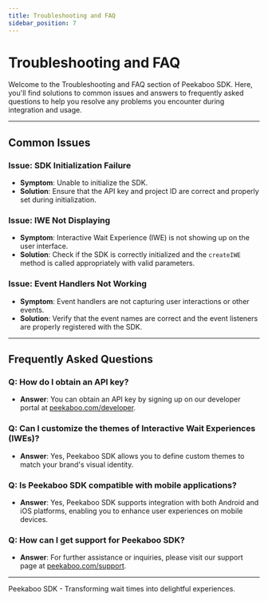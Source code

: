 ```yaml
---
title: Troubleshooting and FAQ
sidebar_position: 7
---
```


# Troubleshooting and FAQ

Welcome to the Troubleshooting and FAQ section of Peekaboo SDK. Here, you'll find solutions to common issues and answers to frequently asked questions to help you resolve any problems you encounter during integration and usage.

---

## Common Issues

### Issue: SDK Initialization Failure

- **Symptom**: Unable to initialize the SDK.
- **Solution**: Ensure that the API key and project ID are correct and properly set during initialization.

### Issue: IWE Not Displaying

- **Symptom**: Interactive Wait Experience (IWE) is not showing up on the user interface.
- **Solution**: Check if the SDK is correctly initialized and the `createIWE` method is called appropriately with valid parameters.

### Issue: Event Handlers Not Working

- **Symptom**: Event handlers are not capturing user interactions or other events.
- **Solution**: Verify that the event names are correct and the event listeners are properly registered with the SDK.

---

## Frequently Asked Questions

### Q: How do I obtain an API key?

- **Answer**: You can obtain an API key by signing up on our developer portal at [peekaboo.com/developer](https://peekaboo.com/developer).

### Q: Can I customize the themes of Interactive Wait Experiences (IWEs)?

- **Answer**: Yes, Peekaboo SDK allows you to define custom themes to match your brand's visual identity.

### Q: Is Peekaboo SDK compatible with mobile applications?

- **Answer**: Yes, Peekaboo SDK supports integration with both Android and iOS platforms, enabling you to enhance user experiences on mobile devices.

### Q: How can I get support for Peekaboo SDK?

- **Answer**: For further assistance or inquiries, please visit our support page at [peekaboo.com/support](https://peekaboo.com/support).

---

Peekaboo SDK - Transforming wait times into delightful experiences.
